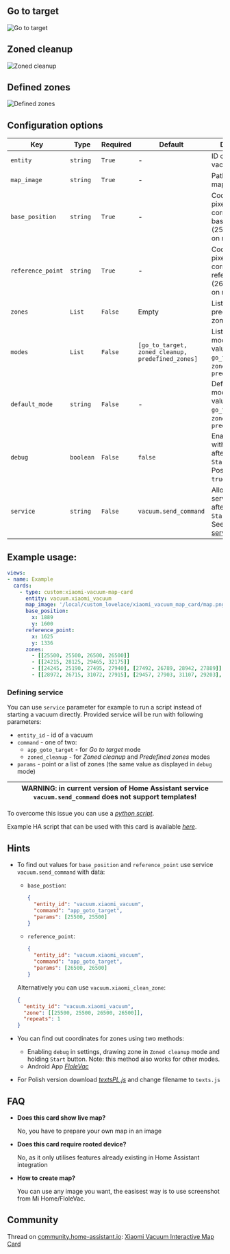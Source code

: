 ## Go to target
![Go to target](https://github.com/PiotrMachowski/Home-Assistant-Lovelace-Xiaomi-Vacuum-Map-card/blob/master/s1.gif)

## Zoned cleanup
![Zoned cleanup](https://github.com/PiotrMachowski/Home-Assistant-Lovelace-Xiaomi-Vacuum-Map-card/blob/master/s2.gif)

## Defined zones
![Defined zones](https://github.com/PiotrMachowski/Home-Assistant-Lovelace-Xiaomi-Vacuum-Map-card/blob/master/s3.gif)

## Configuration options

| Key | Type | Required | Default | Description |
| --- | --- | --- | --- | --- |
| `entity` | `string` | `True` | - | ID of Xiaomi vacuum entity |
| `map_image` | `string` | `True` | - | Path to image of map |
| `base_position` | `string` | `True` | - | Coordinates of pixel corresponding to base position (25500, 25500) on map image |
| `reference_point` | `string` | `True` | - | Coordinates of pixel corresponding to reference point (26500, 26500) on map image |
| `zones` | `List` | `False` | Empty | List of predefined zones |
| `modes` | `List` | `False` | `[go_to_target, zoned_cleanup, predefined_zones]` | List of displayed modes. Possible values: `go_to_target`, `zoned_cleanup`, `predefined_zones` |
| `default_mode` | `string` | `False` | - | Default selected mode. Possible values: `go_to_target`, `zoned_cleanup`, `predefined_zones` |
| `debug` | `boolean` | `False` | `false` | Enables alerts with coordinates after holding `Start` button. Possible values: `true`, `false` |
| `service` | `string` | `False` | `vacuum.send_command` | Allows to define service used after clicking `Start` button. See: [Defining service](#defining-service) |

## Example usage:
```yaml
views:
- name: Example
  cards:
    - type: custom:xiaomi-vacuum-map-card
      entity: vacuum.xiaomi_vacuum
      map_image: '/local/custom_lovelace/xiaomi_vacuum_map_card/map.png'
      base_position:
        x: 1889
        y: 1600
      reference_point:
        x: 1625
        y: 1336
      zones:
        - [[25500, 25500, 26500, 26500]]
        - [[24215, 28125, 29465, 32175]]
        - [[24245, 25190, 27495, 27940], [27492, 26789, 28942, 27889]]
        - [[28972, 26715, 31072, 27915], [29457, 27903, 31107, 29203], [30198, 29215, 31498, 31215], [29461, 31228, 31511, 32478]]
```

### Defining service

You can use `service` parameter for example to run a script instead of starting a vacuum directly. Provided service will be run with following parameters:
* `entity_id` - id of a vacuum
* `command` - one of two:
  * `app_goto_target` - for _Go to target_ mode
  * `zoned_cleanup` - for _Zoned cleanup_ and _Predefined zones_ modes
* `params` - point or a list of zones (the same value as displayed in `debug` mode)

| WARNING: in current version of Home Assistant service `vacuum.send_command` does not support templates! |
| --- |

To overcome this issue you can use a [*python script*](https://github.com/PiotrMachowski/Home-Assistant-Lovelace-Xiaomi-Vacuum-Map-card/raw/master/examples/vacuum_send_command.py).

Example HA script that can be used with this card is available [*here*](https://github.com/PiotrMachowski/Home-Assistant-Lovelace-Xiaomi-Vacuum-Map-card/raw/master/examples/vacuum_send_command.yaml).

## Hints
* To find out values for `base_position` and `reference_point` use service `vacuum.send_command` with data:
  * `base_postion`:
    ```json
    {
      "entity_id": "vacuum.xiaomi_vacuum",
      "command": "app_goto_target",
      "params": [25500, 25500]
    }
    ```
  * `reference_point`:
    ```json
    {
      "entity_id": "vacuum.xiaomi_vacuum",
      "command": "app_goto_target",
      "params": [26500, 26500]
    }
    ```
  Alternatively you can use `vacuum.xiaomi_clean_zone`:
    ```json
    {
      "entity_id": "vacuum.xiaomi_vacuum",
      "zone": [[25500, 25500, 26500, 26500]],
      "repeats": 1
    }
    ```
* You can find out coordinates for zones using two methods:
  * Enabling `debug` in settings, drawing zone in `Zoned cleanup` mode and holding `Start` button. Note: this method also works for other modes.
  * Android App [*FloleVac*](https://play.google.com/store/apps/details?id=de.flole.xiaomi)
  
* For Polish version download [*textsPL.js*](https://github.com/PiotrMachowski/Home-Assistant-Lovelace-Xiaomi-Vacuum-Map-card/raw/master/dist/textsPL.js) and change filename to `texts.js`

## FAQ
* **Does this card show live map?**
  
  No, you have to prepare your own map in an image
  
* **Does this card require rooted device?**

  No, as it only utilises features already existing in Home Assistant integration
  
* **How to create map?**

  You can use any image you want, the easisest way is to use screenshot from Mi Home/FloleVac.
  
## Community
Thread on [community.home-assistant.io](https://community.home-assistant.io/): [Xiaomi Vacuum Interactive Map Card](https://community.home-assistant.io/t/xiaomi-vacuum-interactive-map-card/)
